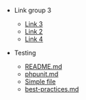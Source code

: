 - Link group 3       
 
    - [Link 3](file.md) 
    - [Link 2](file.md) 
    - [Link 4](file.md) 

- Testing           
    - [README.md](README.md) 
    - [phpunit.md](phpunit.md) 
    - [Simple file](file.md) 
    - [best-practices.md](best-practices.md) 

